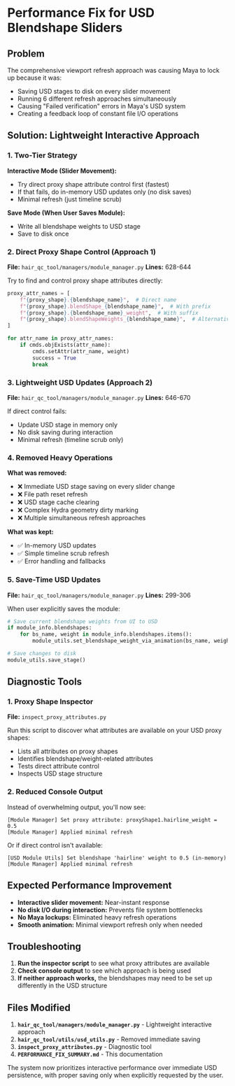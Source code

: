 # Performance Fix for USD Blendshape Sliders

## Problem
The comprehensive viewport refresh approach was causing Maya to lock up because it was:
- Saving USD stages to disk on every slider movement
- Running 6 different refresh approaches simultaneously
- Causing "Failed verification" errors in Maya's USD system
- Creating a feedback loop of constant file I/O operations

## Solution: Lightweight Interactive Approach

### 1. Two-Tier Strategy

**Interactive Mode (Slider Movement):**
- Try direct proxy shape attribute control first (fastest)
- If that fails, do in-memory USD updates only (no disk saves)
- Minimal refresh (just timeline scrub)

**Save Mode (When User Saves Module):**
- Write all blendshape weights to USD stage
- Save to disk once

### 2. Direct Proxy Shape Control (Approach 1)

**File:** `hair_qc_tool/managers/module_manager.py`
**Lines:** 628-644

Try to find and control proxy shape attributes directly:
```python
proxy_attr_names = [
    f"{proxy_shape}.{blendshape_name}",  # Direct name
    f"{proxy_shape}.blendShape_{blendshape_name}",  # With prefix
    f"{proxy_shape}.{blendshape_name}_weight",  # With suffix
    f"{proxy_shape}.blendShapeWeights_{blendshape_name}",  # Alternative format
]

for attr_name in proxy_attr_names:
    if cmds.objExists(attr_name):
        cmds.setAttr(attr_name, weight)
        success = True
        break
```

### 3. Lightweight USD Updates (Approach 2)

**File:** `hair_qc_tool/managers/module_manager.py`
**Lines:** 646-670

If direct control fails:
- Update USD stage in memory only
- No disk saving during interaction
- Minimal refresh (timeline scrub only)

### 4. Removed Heavy Operations

**What was removed:**
- ❌ Immediate USD stage saving on every slider change
- ❌ File path reset refresh
- ❌ USD stage cache clearing
- ❌ Complex Hydra geometry dirty marking
- ❌ Multiple simultaneous refresh approaches

**What was kept:**
- ✅ In-memory USD updates
- ✅ Simple timeline scrub refresh
- ✅ Error handling and fallbacks

### 5. Save-Time USD Updates

**File:** `hair_qc_tool/managers/module_manager.py`
**Lines:** 299-306

When user explicitly saves the module:
```python
# Save current blendshape weights from UI to USD
if module_info.blendshapes:
    for bs_name, weight in module_info.blendshapes.items():
        module_utils.set_blendshape_weight_via_animation(bs_name, weight)

# Save changes to disk
module_utils.save_stage()
```

## Diagnostic Tools

### 1. Proxy Shape Inspector
**File:** `inspect_proxy_attributes.py`

Run this script to discover what attributes are available on your USD proxy shapes:
- Lists all attributes on proxy shapes
- Identifies blendshape/weight-related attributes
- Tests direct attribute control
- Inspects USD stage structure

### 2. Reduced Console Output

Instead of overwhelming output, you'll now see:
```
[Module Manager] Set proxy attribute: proxyShape1.hairline_weight = 0.5
[Module Manager] Applied minimal refresh
```

Or if direct control isn't available:
```
[USD Module Utils] Set blendshape 'hairline' weight to 0.5 (in-memory)
[Module Manager] Applied minimal refresh
```

## Expected Performance Improvement

- **Interactive slider movement:** Near-instant response
- **No disk I/O during interaction:** Prevents file system bottlenecks
- **No Maya lockups:** Eliminated heavy refresh operations
- **Smooth animation:** Minimal viewport refresh only when needed

## Troubleshooting

1. **Run the inspector script** to see what proxy attributes are available
2. **Check console output** to see which approach is being used
3. **If neither approach works,** the blendshapes may need to be set up differently in the USD structure

## Files Modified

1. **`hair_qc_tool/managers/module_manager.py`** - Lightweight interactive approach
2. **`hair_qc_tool/utils/usd_utils.py`** - Removed immediate saving
3. **`inspect_proxy_attributes.py`** - Diagnostic tool
4. **`PERFORMANCE_FIX_SUMMARY.md`** - This documentation

The system now prioritizes interactive performance over immediate USD persistence, with proper saving only when explicitly requested by the user.
